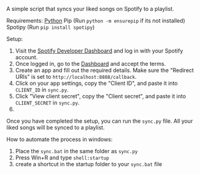 A simple script that syncs your liked songs on Spotify to a playlist.

Requirements:
[Python](https://www.python.org/downloads/)
Pip (Run `python -m ensurepip` if its not installed)
Spotipy (Run `pip install spotipy`)

Setup:

1. Visit the [Spotify Developer Dashboard](https://developer.spotify.com/) and log in with your Spotify account.
2. Once logged in, go to the [Dashboard](https://developer.spotify.com/dashboard) and accept the terms.
3. Create an app and fill out the required details. Make sure the "Redirect URIs" is set to `http://localhost:8888/callback`.
4. Click on your app settings, copy the "Client ID", and paste it into `CLIENT_ID` in `sync.py`.
5. Click "View client secret", copy the "Client secret", and paste it into `CLIENT_SECRET` in `sync.py`.
6. 
Once you have completed the setup, you can run the `sync.py` file. All your liked songs will be synced to a playlist.



How to automate the process in windows:

1. Place the `sync.bat` in the same folder as `sync.py`
2. Press Win+R and type `shell:startup`
3. create a shortcut in the startup folder to your `sync.bat` file
